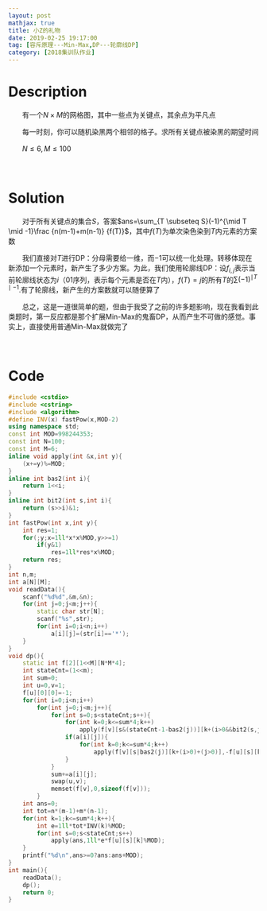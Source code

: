 ```yaml
---
layout: post
mathjax: true
title: 小Z的礼物
date: 2019-02-25 19:17:00
tag: [容斥原理---Min-Max,DP---轮廓线DP]
category: [2018集训队作业]
---
```

# Description

　　有一个$N \times M$的网格图，其中一些点为关键点，其余点为平凡点

　　每一时刻，你可以随机染黑两个相邻的格子。求所有关键点被染黑的期望时间

　　$N \le 6, M \le 100$



　　
<!-- more -->
# Solution

　　对于所有关键点的集合$S$，答案$ans=\sum_{T \subseteq S}(-1)^{\mid T \mid -1}\frac {n(m-1)+m(n-1)} {f(T)}$，其中$f(T)$为单次染色染到$T$内元素的方案数

　　我们直接对$T$进行DP：分母需要给一维，而$-1$可以统一化处理。转移体现在新添加一个元素时，新产生了多少方案。为此，我们使用轮廓线DP：设$f_{i,j}$表示当前轮廓线状态为$i$（01序列，表示每个元素是否在$T$内），$f(T)=j$的所有$T$的$\sum (-1)^{\mid T \mid -1}$.有了轮廓线，新产生的方案数就可以随便算了

　　总之，这是一道很简单的题，但由于我受了之前的许多题影响，现在我看到此类题时，第一反应都是那个扩展Min-Max的鬼畜DP，从而产生不可做的感觉。事实上，直接使用普通Min-Max就做完了

　　

# Code

```c++
#include <cstdio>
#include <cstring>
#include <algorithm>
#define INV(x) fastPow(x,MOD-2)
using namespace std;
const int MOD=998244353;
const int N=100;
const int M=6;
inline void apply(int &x,int y){
	(x+=y)%=MOD;
}
inline int bas2(int i){
	return 1<<i;
}
inline int bit2(int s,int i){
	return (s>>i)&1;
}
int fastPow(int x,int y){
	int res=1;
	for(;y;x=1ll*x*x%MOD,y>>=1)
		if(y&1)
			res=1ll*res*x%MOD;
	return res;
}
int n,m;
int a[N][M];
void readData(){
	scanf("%d%d",&m,&n);
	for(int j=0;j<m;j++){
		static char str[N];
		scanf("%s",str);
		for(int i=0;i<n;i++)
			a[i][j]=(str[i]=='*');
	}
}
void dp(){
	static int f[2][1<<M][N*M*4];
	int stateCnt=(1<<m);
	int sum=0;
	int u=0,v=1;
	f[u][0][0]=-1;
	for(int i=0;i<n;i++)
		for(int j=0;j<m;j++){
			for(int s=0;s<stateCnt;s++){
				for(int k=0;k<=sum*4;k++)
					apply(f[v][s&(stateCnt-1-bas2(j))][k+(i>0&&bit2(s,j))+(j>0&&bit2(s,j-1))],f[u][s][k]);
				if(a[i][j]){
					for(int k=0;k<=sum*4;k++)
						apply(f[v][s|bas2(j)][k+(i>0)+(j>0)],-f[u][s][k]);
				}
			}
			sum+=a[i][j];
			swap(u,v);
			memset(f[v],0,sizeof(f[v]));
		}
	int ans=0;
	int tot=n*(m-1)+m*(n-1);
	for(int k=1;k<=sum*4;k++){
		int e=1ll*tot*INV(k)%MOD;
		for(int s=0;s<stateCnt;s++)
			apply(ans,1ll*e*f[u][s][k]%MOD);
	}
	printf("%d\n",ans>=0?ans:ans+MOD);
}
int main(){
	readData();
	dp();
	return 0;
}
```

